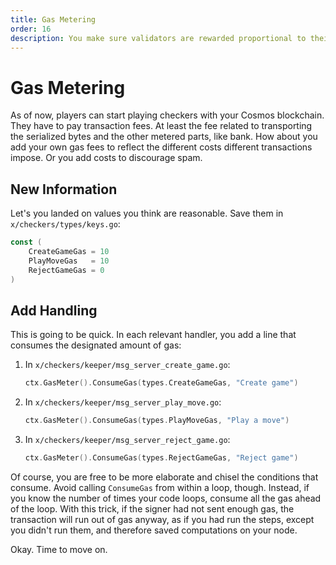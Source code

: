 ```yaml
---
title: Gas Metering
order: 16
description: You make sure validators are rewarded proportional to their effort.
---
```


# Gas Metering

As of now, players can start playing checkers with your Cosmos blockchain. They have to pay transaction fees. At least the fee related to transporting the serialized bytes and the other metered parts, like bank. How about you add your own gas fees to reflect the different costs different transactions impose. Or you add costs to discourage spam.

## New Information

Let's you landed on values you think are reasonable. Save them in `x/checkers/types/keys.go`:

```go
const (
    CreateGameGas = 10
    PlayMoveGas   = 10
    RejectGameGas = 0
)
```

## Add Handling

This is going to be quick. In each relevant handler, you add a line that consumes the designated amount of gas:

1. In `x/checkers/keeper/msg_server_create_game.go`:
    ```go
    ctx.GasMeter().ConsumeGas(types.CreateGameGas, "Create game")
    ```
2. In `x/checkers/keeper/msg_server_play_move.go`:
    ```go
    ctx.GasMeter().ConsumeGas(types.PlayMoveGas, "Play a move")
    ```
3. In `x/checkers/keeper/msg_server_reject_game.go`:
    ```go
    ctx.GasMeter().ConsumeGas(types.RejectGameGas, "Reject game")
    ```

Of course, you are free to be more elaborate and chisel the conditions that consume. Avoid calling `ConsumeGas` from within a loop, though. Instead, if you know the number of times your code loops, consume all the gas ahead of the loop. With this trick, if the signer had not sent enough gas, the transaction will run out of gas anyway, as if you had run the steps, except you didn't run them, and therefore saved computations on your node.

Okay. Time to move on.
